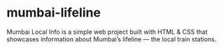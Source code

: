 # mumbai-lifeline
Mumbai Local Info is a simple web project built with HTML &amp; CSS that showcases information about Mumbai’s lifeline — the local train stations.
